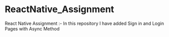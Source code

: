 # ReactNative_Assignment
React Native Assignment :- In this repository I have added Sign in and  Login  Pages with Async Method
